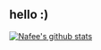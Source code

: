 ## hello :)

[![Nafee's github stats](https://github-readme-stats.vercel.app/api?username=NafeeJ&count_private=true&show_icons=true&theme=buefy)](https://github.com/anuraghazra/github-readme-stats)

<!--
**NafeeJ/NafeeJ** is a ✨ _special_ ✨ repository because its `README.md` (this file) appears on your GitHub profile.

### Hi there 👋

Here are some ideas to get you started:

- 🔭 I’m currently working on ...
- 🌱 I’m currently learning ...
- 👯 I’m looking to collaborate on ...
- 🤔 I’m looking for help with ...
- 💬 Ask me about ...
- 📫 How to reach me: ...
- 😄 Pronouns: ...
- ⚡ Fun fact: ...
-->
